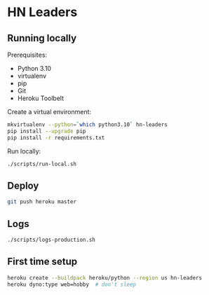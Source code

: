 # HN Leaders

## Running locally

Prerequisites:

- Python 3.10
- virtualenv
- pip
- Git
- Heroku Toolbelt

Create a virtual environment:

```sh
mkvirtualenv --python=`which python3.10` hn-leaders
pip install --upgrade pip
pip install -r requirements.txt
```

Run locally:

```sh
./scripts/run-local.sh
```

## Deploy

```sh
git push heroku master
```

## Logs

```sh
./scripts/logs-production.sh
```

## First time setup

```sh
heroku create --buildpack heroku/python --region us hn-leaders
heroku dyno:type web=hobby  # don't sleep
```
